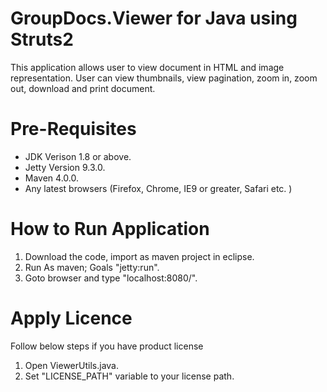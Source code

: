 # GroupDocs.Viewer for Java using Struts2

This application allows user to view document in HTML and image representation. User can view thumbnails, view pagination, zoom in, zoom out, download and print document.

# Pre-Requisites

* JDK Verison 1.8 or above.
* Jetty Version 9.3.0.
* Maven 4.0.0.
* Any latest browsers (Firefox, Chrome, IE9 or greater, Safari etc. )

# How to Run Application

1. Download the code, import as maven project in eclipse. 
2. Run As maven; Goals "jetty:run".
3. Goto browser and type "localhost:8080/".

# Apply Licence

Follow below steps if you have product license

1. Open ViewerUtils.java.
2. Set "LICENSE_PATH" variable to your license path.

